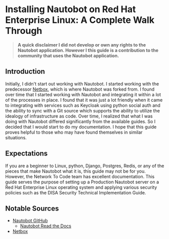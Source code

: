# Installing Nautobot on Red Hat Enterprise Linux: A Complete Walk Through

>**A quick disclaimer I did not develop or own any rights to the Nautobot application. However I this guide is a contribution to the community that uses the Nautobot application.**

## Introduction

Initially, I didn't start out working with Nautobot. I started working with the predecessor [Netbox](https://github.com/netbox-community/netbox), which is where Nautobot was forked from. I found over time that I started working with Nautobot and integrating it within a lot of the processes in place. I found that it was just a lot friendly when it came to integrating with services such as Keycloak using python social auth and the ability to sync with a Git source which supports the ability to utilize the idealogy of infrastructure as code. Over time, I realized that what I was doing with Nautobot differed significantly from the available guides. So I decided that I would start to do my documentation. I hope that this guide proves helpful to those who may have found themselves in similar situations.

## Expectations

If you are a beginner to Linux, python, Django, Postgres, Redis, or any of the pieces that make Nautobot what it is, this guide may not be for you. However, the Network To Code team has excellent documentation. This guide serves the purpose of setting up a Production Nautobot server on a Red Hat Enterprise Linux operating system and applying various security policies such as the DISA Security Technical Implementation Guide.

## Notable Sources

- [Nautobot GitHub](https://github.com/nautobot/nautobot)
  - [Nautobot Read the Docs](https://nautobot.readthedocs.io/en/stable/)
- [Netbox](https://github.com/netbox-community/netbox)
